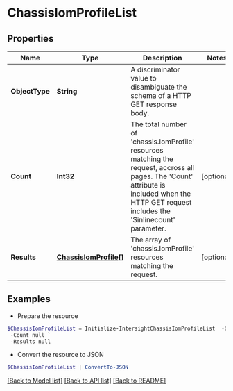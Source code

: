 # ChassisIomProfileList
## Properties

Name | Type | Description | Notes
------------ | ------------- | ------------- | -------------
**ObjectType** | **String** | A discriminator value to disambiguate the schema of a HTTP GET response body. | 
**Count** | **Int32** | The total number of &#39;chassis.IomProfile&#39; resources matching the request, accross all pages. The &#39;Count&#39; attribute is included when the HTTP GET request includes the &#39;$inlinecount&#39; parameter. | [optional] 
**Results** | [**ChassisIomProfile[]**](ChassisIomProfile.md) | The array of &#39;chassis.IomProfile&#39; resources matching the request. | [optional] 

## Examples

- Prepare the resource
```powershell
$ChassisIomProfileList = Initialize-IntersightChassisIomProfileList  -ObjectType null `
 -Count null `
 -Results null
```

- Convert the resource to JSON
```powershell
$ChassisIomProfileList | ConvertTo-JSON
```

[[Back to Model list]](../README.md#documentation-for-models) [[Back to API list]](../README.md#documentation-for-api-endpoints) [[Back to README]](../README.md)

